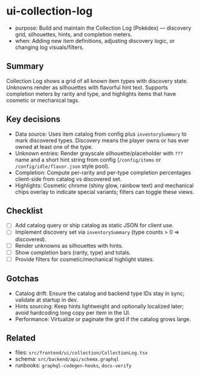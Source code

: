 # ui-collection-log

- purpose: Build and maintain the Collection Log (Pokédex) — discovery grid, silhouettes, hints, and completion meters.
- when: Adding new item definitions, adjusting discovery logic, or changing log visuals/filters.

## Summary

Collection Log shows a grid of all known item types with discovery state. Unknowns render as silhouettes with flavorful hint text. Supports completion meters by rarity and type, and highlights items that have cosmetic or mechanical tags.

## Key decisions

- Data source: Uses item catalog from config plus `inventorySummary` to mark discovered types. Discovery means the player owns or has ever owned at least one of the type.
- Unknown entries: Render grayscale silhouette/placeholder with `???` name and a short hint string from config (`/config/items` or `/config/idle/flavor.json` style pool).
- Completion: Compute per-rarity and per-type completion percentages client-side from catalog vs discovered set.
- Highlights: Cosmetic chrome (shiny glow, rainbow text) and mechanical chips overlay to indicate special variants; filters can toggle these views.

## Checklist

- [ ] Add catalog query or ship catalog as static JSON for client use.
- [ ] Implement discovery set via `inventorySummary` (type counts > 0 ⇒ discovered).
- [ ] Render unknowns as silhouettes with hints.
- [ ] Show completion bars (rarity, type) and totals.
- [ ] Provide filters for cosmetic/mechanical highlight states.

## Gotchas

- Catalog drift: Ensure the catalog and backend type IDs stay in sync; validate at startup in dev.
- Hints sourcing: Keep hints lightweight and optionally localized later; avoid hardcoding long copy per item in the UI.
- Performance: Virtualize or paginate the grid if the catalog grows large.

## Related

- files: `src/frontend/ui/collection/CollectionLog.tsx`
- schema: `src/backend/api/schema.graphql`
- runbooks: `graphql-codegen-hooks`, `docs-verify`
